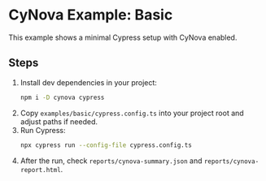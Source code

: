 # CyNova Example: Basic

This example shows a minimal Cypress setup with CyNova enabled.

## Steps

1. Install dev dependencies in your project:
   ```bash
   npm i -D cynova cypress
   ```
2. Copy `examples/basic/cypress.config.ts` into your project root and adjust paths if needed.
3. Run Cypress:
   ```bash
   npx cypress run --config-file cypress.config.ts
   ```
4. After the run, check `reports/cynova-summary.json` and `reports/cynova-report.html`.
